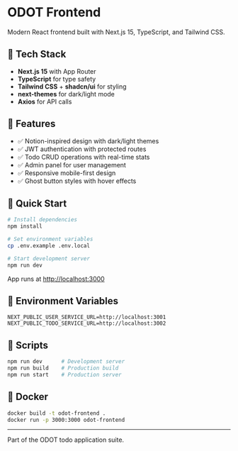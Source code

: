 # ODOT Frontend

Modern React frontend built with Next.js 15, TypeScript, and Tailwind CSS.

## 🚀 Tech Stack

- **Next.js 15** with App Router
- **TypeScript** for type safety
- **Tailwind CSS** + **shadcn/ui** for styling
- **next-themes** for dark/light mode
- **Axios** for API calls


## 🎨 Features

- ✅ Notion-inspired design with dark/light themes
- ✅ JWT authentication with protected routes
- ✅ Todo CRUD operations with real-time stats
- ✅ Admin panel for user management
- ✅ Responsive mobile-first design
- ✅ Ghost button styles with hover effects

## 🚀 Quick Start

```bash
# Install dependencies
npm install

# Set environment variables
cp .env.example .env.local

# Start development server
npm run dev
```

App runs at [http://localhost:3000](http://localhost:3000)

## 🔧 Environment Variables

```env
NEXT_PUBLIC_USER_SERVICE_URL=http://localhost:3001
NEXT_PUBLIC_TODO_SERVICE_URL=http://localhost:3002
```

## 📝 Scripts

```bash
npm run dev      # Development server
npm run build    # Production build
npm run start    # Production server
```

## 🐳 Docker

```bash
docker build -t odot-frontend .
docker run -p 3000:3000 odot-frontend
```

---

Part of the ODOT todo application suite.
